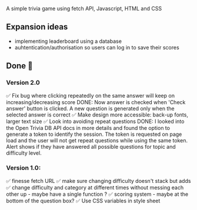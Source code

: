 A simple trivia game using fetch API, Javascript, HTML and CSS

## Expansion ideas
- implementing leaderboard using a database
- auhtentication/authorisation so users can log in to save their scores


## Done 💯
### Version 2.0
✅ Fix bug where clicking repeatedly on the same answer will keep on increasing/decreasing score
    DONE: Now answer is checked when 'Check answer' button is clicked. A new question is generated only when the selected answer is correct
✅ Make design more accessible: back-up fonts, larger text size
✅ Look into avoiding repeat questions
    DONE: I looked into the Open Trivia DB API docs in more details and found the option to generate a token to identify the session. The token is requested on page load and the user will not get repeat questions while using the same token. Alert shows if they have answered all possible questions for topic and difficulty level.
### Version 1.0:
✅ finesse fetch URL
    ✅ make sure changing difficulty doesn't stack but adds
    ✅ change difficulty and category at different times without messing each other up - maybe have a single function ?
✅ scoring system - maybe at the bottom of the question box?
✅ Use CSS variables in style sheet
